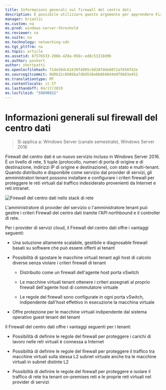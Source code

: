 ```yaml
---
title: Informazioni generali sul firewall del centro dati
description: È possibile utilizzare questo argomento per apprendere Firewall del centro dati, ovvero un livello di rete o di un firewall con stato, multi-tenant in Windows Server 2016, 5 tuple (protocollo, origine e destinazione numeri di porta, gli indirizzi IP di origine e destinazione).
manager: brianlic
ms.custom: na
ms.prod: windows-server-threshold
ms.reviewer: na
ms.suite: na
ms.technology: networking-sdn
ms.tgt_pltfrm: na
ms.topic: article
ms.assetid: 67576533-206b-428a-956c-ed8c53218d9b
ms.author: pashort
author: shortpatti
ms.openlocfilehash: f1de50dc61639f4985c9d28fdde6072af650f42e
ms.sourcegitcommit: 0d0b32c8986ba7db9536e0b8648d4ddf9b03e452
ms.translationtype: MT
ms.contentlocale: it-IT
ms.lasthandoff: 04/17/2019
ms.locfileid: "59890832"
---
```

# <a name="datacenter-firewall-overview"></a>Informazioni generali sul firewall del centro dati

>Si applica a: Windows Server (canale semestrale), Windows Server 2016

Firewall del centro dati è un nuovo servizio incluso in Windows Server 2016. È un livello di rete, 5 tuple (protocollo, numeri di porta di origine e di destinazione, indirizzi IP di origine e destinazione), con stato e multi-tenant. Quando distribuito e disponibile come servizio dal provider di servizi, gli amministratori tenant possono installare e configurare i criteri firewall per proteggere le reti virtuali dal traffico indesiderato provenienti da Internet e reti intranet.  
  
![Firewall del centro dati nello stack di rete](../../../media/Datacenter-Firewall-Overview/MultitenantFirewallOverview2.png)  
  
L'amministratore di provider del servizio o l'amministratore tenant può gestire i criteri Firewall del centro dati tramite l'API northbound e il controller di rete.  
  
Per i provider di servizi cloud, il Firewall del centro dati offre i vantaggi seguenti:  
  
-   Una soluzione altamente scalabile, gestibile e diagnosable firewall basati su software che può essere offerti ai tenant  
  
-   Possibilità di spostare le macchine virtuali tenant agli host di calcolo diverse senza violare i criteri firewall di tenant  
  
    -   Distribuito come un firewall dell'agente host porta vSwitch  
  
    -   Le macchine virtuali tenant ottenere i criteri assegnati al proprio firewall dell'agente host di commutatore virtuale  
  
    -   Le regole del firewall sono configurate in ogni porta vSwitch, indipendente dall'host effettivo in esecuzione la macchina virtuale  
  
-   Offre protezione per le macchine virtuali indipendente dal sistema operativo guest tenant del tenant  
  
Il Firewall del centro dati offre i vantaggi seguenti per i tenant:  
  
-   Possibilità di definire le regole del firewall per proteggere i carichi di lavoro nelle reti virtuali è connessa a Internet  
  
-   Possibilità di definire le regole del firewall per proteggere il traffico tra macchine virtuali sulla stessa L2 subnet virtuale anche tra le macchine virtuali in subnet distinte L2  
  
-   Possibilità di definire le regole del firewall per proteggere e isolare il traffico di rete tra tenant on-premises reti e le proprie reti virtuali nel provider di servizi  
  


